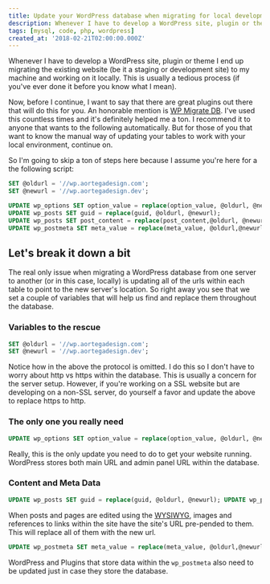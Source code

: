 ```yaml
---
title: Update your WordPress database when migrating for local development with SQL.
description: Whenever I have to develop a WordPress site, plugin or theme I end up migrating the existing website (be it a staging or development site) to my machine and working on it locally. This is usually a tedious process (if you've ever done it before you know what I mean).
tags: [mysql, code, php, wordpress]
created_at: '2018-02-21T02:00:00.000Z'
---
```


Whenever I have to develop a WordPress site, plugin or theme I end up migrating the existing website (be it a staging or development site) to my machine and working on it locally. This is usually a tedious process (if you've ever done it before you know what I mean).

Now, before I continue, I want to say that there are great plugins out there that will do this for you. An honorable mention is [WP Migrate DB](https://wordpress.org/plugins/wp-migrate-db/). I've used this countless times and it's definitely helped me a ton. I recommend it to anyone that wants to the following automatically. But for those of you that want to know the manual way of updating your tables to work with your local environment, continue on.

So I'm going to skip a ton of steps here because I assume you're here for a the following script:

```sql
SET @oldurl = '//wp.aortegadesign.com';
SET @newurl = '//wp.aortegadesign.dev';

UPDATE wp_options SET option_value = replace(option_value, @oldurl, @newurl) WHERE option_name = 'home' OR option_name = 'siteurl';
UPDATE wp_posts SET guid = replace(guid, @oldurl, @newurl);
UPDATE wp_posts SET post_content = replace(post_content,@oldurl, @newurl);
UPDATE wp_postmeta SET meta_value = replace(meta_value, @oldurl,@newurl); 
```

## Let's break it down a bit

The real only issue when migrating a WordPress database from one server to another (or in this case, locally) is updating all of the urls within each table to point to the new server's location. So right away you see that we set a couple of variables that will help us find and replace them throughout the database.

### Variables to the rescue

```sql
SET @oldurl = '//wp.aortegadesign.com';
SET @newurl = '//wp.aortegadesign.dev';
```

Notice how in the above the protocol is omitted. I do this so I don't have to worry about http vs https within the database. This is usually a concern for the server setup. However, if you're working on a SSL website but are developing on a non-SSL server, do yourself a favor and update the above to replace https to http.

### The only one you really need

```sql
UPDATE wp_options SET option_value = replace(option_value, @oldurl, @newurl) WHERE option_name = 'home' OR option_name = 'siteurl'; 
```

Really, this is the only update you need to do to get your website running. WordPress stores both main URL and admin panel URL within the database.

### Content and Meta Data

```sql
UPDATE wp_posts SET guid = replace(guid, @oldurl, @newurl); UPDATE wp_posts SET post_content = replace(post_content,@oldurl, @newurl); 
```

When posts and pages are edited using the [WYSIWYG](http://www.mediawiki.org/wiki/WYSIWYG_editor), images and references to links within the site have the site's URL pre-pended to them. This will replace all of them with the new url.

```sql
UPDATE wp_postmeta SET meta_value = replace(meta_value, @oldurl,@newurl);
```

WordPress and Plugins that store data within the `wp_postmeta` also need to be updated just in case they store the database.